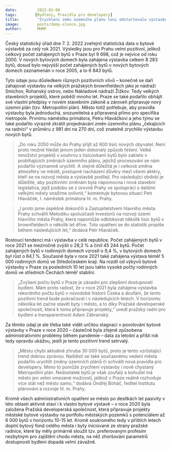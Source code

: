 ```yaml
---
date:         2022-02-08
tags:        [Bydlení, Pravidla pro developery]
title:        "Zrychlení změn územního plánu loni odstartovalo výstavbu 10 000 nových bytů. Nejvíce za posledních 20 let"
image: 	      posts/domy-slunce.jpg
author:       MHMP
---
```

 
Český statistický úřad dne 7. 2. 2022 zveřejnil statistická data o bytové výstavbě za celý rok 2021. Výsledky jsou pro Prahu velmi pozitivní, jelikož celkový počet zahájených bytů v Praze byl 9 698, což je nejvíce od roku 2000. V nových bytových domech byla zahájena výstavba celkem 8 283 bytů, dosud bylo nejvyšší počet zahájených bytů v nových bytových domech zaznamenán v roce 2005, a to 6 843 bytů.

Tyto údaje jsou důsledkem různých pozitivních vlivů – konečně se daří zahajovat výstavbu na velkých pražských brownfieldech jako je nádraží Smíchov, Rohanský ostrov, nebo Nákladové nádraží Žižkov. Tedy velkých stavebních projektů, které poběží mnoho let. Praze se také podařilo obhájit své vlastní předpisy v novém stavebním zákoně a zároveň připravuje nový územní plán (tzv. Metropolitní plán). Město totiž potřebuje, aby pravidla výstavby byla jednoduchá, srozumitelná a připravená přímo pro specifika metropole. Prvnímu náměstku primátora, Petru Hlaváčkovi a jeho týmu se také podařilo výrazně zkrátit projednávání změn územního plánu „čekajících na radnici“ v průměru z 981 dní na 270 dní, což znatelně zrychlilo výstavbu nových bytů. 

> „Do roku 2050 může do Prahy přijít až 600 tisíc nových obyvatel. Není proto možné hledat jenom jeden dokonalý způsob řešení. Velké množství projektů v souhrnu s tisícovkami bytů bylo zakleto v probíhajících změnách územního plánu, jejichž procesování se nám podařilo významně urychlit. A stejně důležitá je i celková změna atmosféry ve městě, postupné nacházení důvěry mezi všemi aktéry, kteří se na rozvoji města a výstavbě podílejí. Pro následující období je důležité, aby pozitivním změnám byla nápomocna i nová stavební legislativa, jejíž podobu se z úrovně Prahy ve spolupráci s dalšími velkými městy snažíme ovlivnit,“ komentuje bytovou situaci Petr Hlaváček, I. náměstek primátora hl. m. Prahy.

> „I proto jsme úspěšně dokončili a Zastupitelstvem hlavního města Prahy schválili Metodiku spoluúčasti investorů na rozvoji území hlavního města Prahy, která napomůže odblokovat několik tisíc bytů v brownfieldech o několik let dříve. Toto opatření se do statistik propíše během následujících let,“ dodává Petr Hlaváček.

Rostoucí tendenci má i výstavba v celé republice. Počet zahájených bytů v roce 2021 se meziročně zvýšil o 28,3 % a činil 45 244 bytů. Počet zahájených bytů v rodinných domech vzrostl o 9,4 %, v bytových domech byl růst o 84,1 %. Současně byla v roce 2021 také zahájena výstava téměř 5 000 rodinných domů ve Středočeském kraji. Na rozdíl od výkyvů bytové výstavby v Praze za posledních 10 let jsou takto vysoké počty rodinných domů ve středních Čechách téměř stabilní.

> „Zvýšení počtu bytů v Praze je zásadní pro zlepšení dostupnosti bydlení. Mám proto radost, že v roce 2021 byla zahájena výstavba rekordního počtu bytů v novodobé historii Česka a doufám, že tento pozitivní trend bude pokračovat i v následujících letech. V horizontu několika let začne stavět byty i město, a to díky Pražské developerské společnosti, která k tomu připravuje projekty,“ uvedl pražský radní pro bydlení a transparentnost Adam Zábranský.

Za těmito údaji je ale třeba také vidět určitou stagnaci v povolování bytové výstavby v Praze v roce 2020 – částečně byla zřejmě způsobena administrativními problémy během pandemie – data za letošní a příští rok tedy opravdu ukážou, jestli je tento pozitivní trend setrvalý.

> „Městu chybí aktuálně zhruba 30 000 bytů, proto je tento vzrůstající trend dobrou zprávou. Naštěstí se také současnému vedení města podařilo urychlit změny územních plánů či schválit nová pravidla pro developery. Mimo to pomůže zrychlení výstavby i nově chystaný Metropolitní plán. Nedostatek bytů je však zoufalý a bohužel má město jen velmi omezené možnosti, jelikož v Praze reálně rozhoduje více stát než město samo,“ dodává Ondřej Boháč, ředitel Institutu plánování a rozvoje hl. m. Prahy.

Kromě všech administrativních opatření se město po desítkách let pasivity v této oblasti aktivně staví i k vlastní bytové výstavě – v roce 2020 byla založena Pražská developerská společnost, která připravuje projekty městské bytové výstavby na portfoliu městských pozemků s potenciálem až 6 000 bytů v horizontu 10-15 let. Kromě soukromého tedy v příštích letech doplní bytový fond celého města i byty iniciované ze strany pražské radnice, které by měly primárně sloužit tzv. preferovaným profesím nezbytným pro zajištění chodu města, na něž zhoršování parametrů dostupnosti bydlení dopadá velmi závažně.

 
